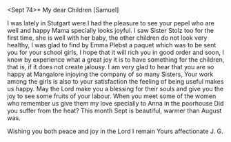  <Sept 74>*
My dear Children [Samuel]

I was lately in Stutgart were I had the pleasure to see your pepel who are well and happy Mama specially looks joyful. I saw Sister Stolz too for the first time, she is well with her baby, the other children do not look very healthy, I was glad to find by Emma Plebst a paquet which was to be sent you for your school girls, I hope that it will rich you in good order and soon, I know by experience what a great joy it is to have something for the children, that is, if it does not create jalousy. I am very glad to hear that you are so happy at Mangalore injoying the company of so many Sisters, Your work among the girls is also to your satisfaction the feeling of being useful makes us happy. May the Lord make you a blessing for their souls and give you the joy to see some fruits of your labour. When you meet some of the women who remember us give them my love specially to Anna in the poorhouse Did you suffer from the heat? This month Sept is beautiful, warmer than August was.

Wishing you both peace and joy in the Lord I remain
 Yours affectionate J. G.
